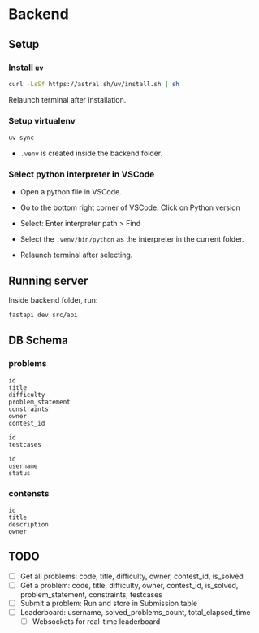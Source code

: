 # Backend

## Setup

### Install `uv`

```bash
curl -LsSf https://astral.sh/uv/install.sh | sh
```

Relaunch terminal after installation.

### Setup virtualenv

```bash
uv sync
```
- `.venv` is created inside the backend folder. 

### Select python interpreter in VSCode

- Open a python file in VSCode.

- Go to the bottom right corner of VSCode. Click on Python version

- Select: Enter interpreter path > Find

- Select the `.venv/bin/python` as the interpreter in the current folder.

- Relaunch terminal after selecting.

## Running server

Inside backend folder, run:

```bash
fastapi dev src/api
```

## DB Schema

### problems

```
id
title
difficulty
problem_statement
constraints
owner
contest_id
```

```
id
testcases
```

```
id
username
status
```

### contensts

```
id
title
description
owner
```

## TODO

- [ ] Get all problems: code, title, difficulty, owner, contest_id, is_solved
- [ ] Get a problem: code, title, difficulty, owner, contest_id, is_solved, problem_statement, constraints, testcases
- [ ] Submit a problem: Run and store in Submission table
- [ ] Leaderboard: username, solved_problems_count, total_elapsed_time
  - [ ] Websockets for real-time leaderboard